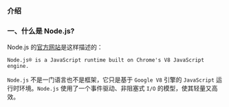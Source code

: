 ### 介绍

### 一、什么是 Node.js?

Node.js 的[官方网站](https://nodejs.org/en/)是这样描述的：

```
Node.js® is a JavaScript runtime built on Chrome's V8 JavaScript engine.
```

`Node.js` 不是一门语言也不是框架，它只是基于 `Google V8` 引擎的 `JavaScript` 运行时环境。`Node.js` 使用了一个事件驱动、非阻塞式 `I/O` 的模型，使其轻量又高效。

